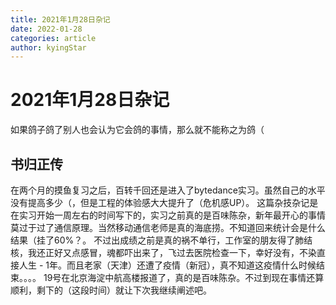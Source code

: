 ```yaml
---
title: 2021年1月28日杂记
date: 2022-01-28
categories: article
author: kyingStar
---
```

# 2021年1月28日杂记
如果鸽子鸽了别人也会认为它会鸽的事情，那么就不能称之为鸽（
## 书归正传
在两个月的摸鱼复习之后，百转千回还是进入了bytedance实习。虽然自己的水平没有提高多少（，但是工程的体验感大大提升了（危机感UP）。
这篇杂技杂记是在实习开始一周左右的时间写下的，实习之前真的是百味陈杂，新年最开心的事情莫过于过了通信原理。当然移动通信老师是真的海底捞。不知道回来统计会是什么结果（挂了60%？。
不过出成绩之前是真的祸不单行，工作室的朋友得了肺结核，我还正好又点感冒，魂都吓出来了，飞过去医院检查一下，幸好没有，不染直接人生 - 1年。而且老家（天津）还遭了疫情（新冠），真不知道这疫情什么时候结束。。。。
19号在北京海淀中航高楼报道了，真的是百味陈杂。不过到现在事情还算顺利，剩下的（这段时间）就让下次我继续阐述吧。
